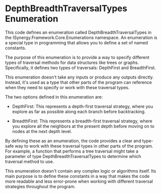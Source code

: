 # DepthBreadthTraversalTypes Enumeration

This code defines an enumeration called DepthBreadthTraversalTypes in the ISynergy.Framework.Core.Enumerations namespace. An enumeration is a special type in programming that allows you to define a set of named constants.

The purpose of this enumeration is to provide a way to specify different types of traversal methods for data structures like trees or graphs. Specifically, it defines two types of traversals: DepthFirst and BreadthFirst.

This enumeration doesn't take any inputs or produce any outputs directly. Instead, it's used as a type that other parts of the program can reference when they need to specify or work with these traversal types.

The two options defined in this enumeration are:

- DepthFirst: This represents a depth-first traversal strategy, where you explore as far as possible along each branch before backtracking.

- BreadthFirst: This represents a breadth-first traversal strategy, where you explore all the neighbors at the present depth before moving on to nodes at the next depth level.

By defining these as an enumeration, the code provides a clear and type-safe way to work with these traversal types in other parts of the program. For example, a function that performs a tree traversal might take a parameter of type DepthBreadthTraversalTypes to determine which traversal method to use.

This enumeration doesn't contain any complex logic or algorithms itself. Its main purpose is to define these constants in a way that makes the code more readable and less error-prone when working with different traversal strategies throughout the program.